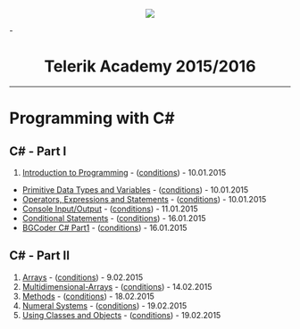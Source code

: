 <p align="center"><a href="http://telerikacademy.com//"><img src="https://github.com/tddold/Telerik-Academy/blob/master/Programming%20with%20C%23/1.%20C%23%20Fundamentals%20I/Presentation/Telerik.png" /></a></p>
 
-<h1 align="center">Telerik Academy 2015/2016</h1>

---

# Programming with C# 

## C# - Part I

1. [Introduction to Programming](https://github.com/tddold/Telerik-Academy/tree/master/Programming%20with%20C%23/1.%20C%23%20Fundamentals%20I/1.%20Intro-Programming-Homework) - ([conditions](https://github.com/TelerikAcademy/CSharp-Part-1/blob/master/1.%20Introduction%20to%20Programming/README.md)) - 10.01.2015
* [Primitive Data Types and Variables](https://github.com/tddold/Telerik-Academy/tree/master/Programming%20with%20C%23/1.%20C%23%20Fundamentals%20I/2.%20Primitive-Data-Types-Variables) - ([conditions](https://github.com/TelerikAcademy/CSharp-Part-1/blob/master/2.%20Data%20Types%20and%20Variables/README.md)) - 10.01.2015
* [Operators, Expressions and Statements](https://github.com/tddold/Telerik-Academy/tree/master/Programming%20with%20C%23/1.%20C%23%20Fundamentals%20I/3.%20Operators%20and%20Expressions) - ([conditions](https://github.com/TelerikAcademy/CSharp-Part-1/blob/master/3.%20Operators%20and%20Expressions/README.md)) - 10.01.2015
* [Console Input/Output](https://github.com/tddold/Telerik-Academy/tree/master/Programming%20with%20C%23/1.%20C%23%20Fundamentals%20I/4.%20Console%20Input-Output) - ([conditions](https://github.com/TelerikAcademy/CSharp-Part-1/blob/master/4.%20Console%20In%20and%20Out/README.md)) - 11.01.2015 
* [Conditional Statements](https://github.com/tddold/Telerik-Academy/tree/master/Programming%20with%20C%23/1.%20C%23%20Fundamentals%20I/5.%20Conditional%20Statements) - ([conditions](https://github.com/TelerikAcademy/CSharp-Part-1/blob/master/6.%20Loops/README.md)) - 16.01.2015
* [BGCoder C# Part1](https://github.com/tddold/Telerik-Academy/tree/master/Programming%20with%20C%23/1.%20C%23%20Fundamentals%20I/0.%20BGCoder%20C%23Part1) - ([conditions](http://bgcoder.com/Contests/#!/List/ByCategory/23/Telerik-Software-Academy)) - 16.01.2015

## C# - Part II

1. [Arrays](https://github.com/tddold/Telerik-Academy/tree/master/Programming%20with%20C%23/2.%20C%23%20Fundamentals%20II/HW-Telerik-Academy/01.%20Arrays) - ([conditions](https://github.com/TelerikAcademy/CSharp-Part-2/blob/master/01.%20Arrays/README.md)) - 9.02.2015
2. [Multidimensional-Arrays](https://github.com/tddold/Telerik-Academy/tree/master/Programming%20with%20C%23/2.%20C%23%20Fundamentals%20II/HW-Telerik-Academy/02.%20Multidim%20Arrays) - ([conditions](https://github.com/TelerikAcademy/CSharp-Part-2/blob/master/02.%20Multidimensional%20Arrays/README.md)) - 14.02.2015
3. [Methods](https://github.com/tddold/Telerik-Academy/tree/master/Programming%20with%20C%23/2.%20C%23%20Fundamentals%20II/HW-Telerik-Academy/03.%20Methods) - ([conditions](https://github.com/TelerikAcademy/CSharp-Part-2/tree/master/03.%20Methods)) - 18.02.2015
4. [Numeral Systems](https://github.com/tddold/Telerik-Academy/tree/master/Programming%20with%20C%23/2.%20C%23%20Fundamentals%20II/HW-Telerik-Academy/04.%20Numeral%20Systems) - ([conditions](https://github.com/TelerikAcademy/CSharp-Part-2/tree/master/04.%20Numeral%20Systems)) - 19.02.2015
5. [Using Classes and Objects](https://github.com/tddold/Telerik-Academy/tree/master/Programming%20with%20C%23/2.%20C%23%20Fundamentals%20II/HW-Telerik-Academy/05.%20UsingClassesAndObje) - ([conditions](https://github.com/TelerikAcademy/CSharp-Part-2/tree/master/05.%20Using%20Classes%20and%20Objects)) - 19.02.2015
